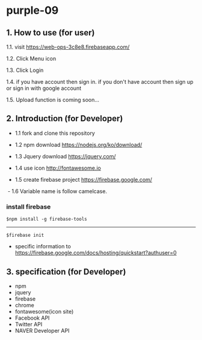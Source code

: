 # purple-09

## 1. How to use (for user)

1.1. visit https://web-ops-3c8e8.firebaseapp.com/

1.2. Click Menu icon

1.3. Click Login

1.4. if you have account then sign in. if you don't have account then sign up or sign in with google account

1.5. Upload function is coming soon...


## 2. Introduction (for Developer)

  - 1.1 fork and clone this repository

  - 1.2 npm download https://nodejs.org/ko/download/

  - 1.3 Jquery download https://jquery.com/

  - 1.4 use icon http://fontawesome.io

  - 1.5 create firebase project https://firebase.google.com/

  - 1.6 Variable name is follow camelcase.


### install firebase

    $npm install -g firebase-tools

<hr>

    $firebase init

  - specific information to https://firebase.google.com/docs/hosting/quickstart?authuser=0


## 3. specification (for Developer)
-  npm
-  jquery
-  firebase
-  chrome
-  fontawesome(icon site)
-  Facebook API
-  Twitter API
-  NAVER Developer API
